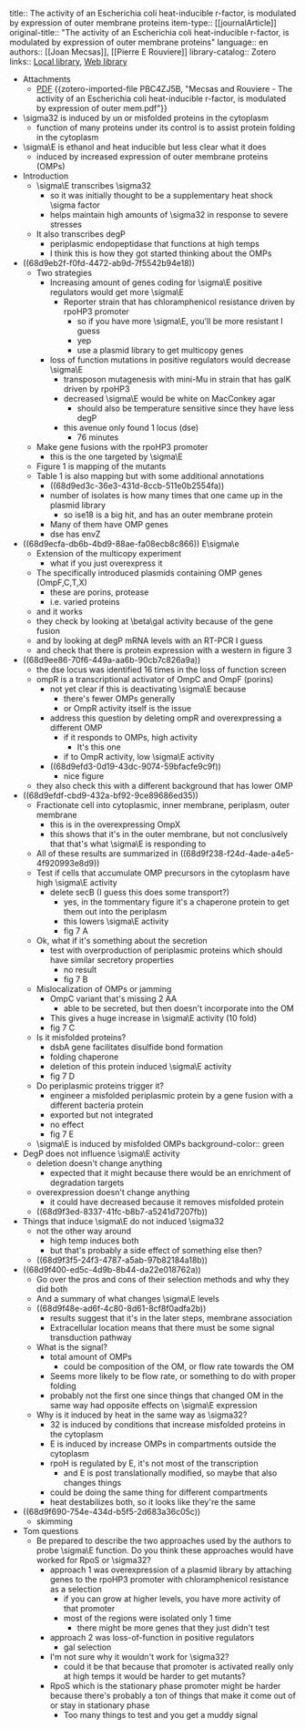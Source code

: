 title:: The activity of an Escherichia coli heat-inducible r-factor, is modulated by expression of outer membrane proteins
item-type:: [[journalArticle]]
original-title:: "The activity of an Escherichia coli heat-inducible r-factor, is modulated by expression of outer membrane proteins"
language:: en
authors:: [[Joan Mecsas]], [[Pierre E Rouviere]]
library-catalog:: Zotero
links:: [Local library](zotero://select/library/items/XUBHGRZF), [Web library](https://www.zotero.org/users/6106196/items/XUBHGRZF)

- Attachments
	- [PDF](zotero://select/library/items/PBC4ZJ5B) {{zotero-imported-file PBC4ZJ5B, "Mecsas and Rouviere - The activity of an Escherichia coli heat-inducible r-factor, is modulated by expression of outer mem.pdf"}}
- \sigma32 is induced by un or misfolded proteins in the cytoplasm
	- function of many proteins under its control is to assist protein folding in the cytoplasm
- \sigma\E is ethanol and heat inducible but less clear what it does
	- induced by increased expression of outer membrane proteins (OMPs)
- Introduction
	- \sigma\E transcribes \sigma32
		- so it was initially thought to be a supplementary heat shock \sigma factor
		- helps maintain high amounts of \sigma32 in response to severe stresses
	- It also transcribes degP
		- periplasmic endopeptidase that functions at high temps
		- I think this is how they got started thinking about the OMPs
- ((68d9eb2f-f0fd-4472-ab9d-7f5542b94e18))
	- Two strategies
		- Increasing amount of genes coding for \sigma\E positive regulators would get more \sigma\E
			- Reporter strain that has chloramphenicol resistance driven by rpoHP3 promoter
				- so if you have more \sigma\E, you'll be more resistant I guess
				- yep
				- use a plasmid library to get multicopy genes
		- loss of function mutations in positive regulators would decrease \sigma\E
			- transposon mutagenesis with mini-Mu in strain that has galK driven by rpoHP3
			- decreased \sigma\E would be white on MacConkey agar
				- should also be temperature sensitive since they have less degP
			- this avenue only found 1 locus (dse)
				- 76 minutes
	- Make gene fusions with the rpoHP3 promoter
		- this is the one targeted by \sigma\E
	- Figure 1 is mapping of the mutants
	- Table 1 is also mapping but with some additional annotations
		- ((68d9ed3c-36e3-431d-8ccb-511e0b2554fa))
		- number of isolates is how many times that one came up in the plasmid library
			- so ise18 is a big hit, and has an outer membrane protein
		- Many of them have OMP genes
		- dse has envZ
- ((68d9ecfa-db6b-4bd9-88ae-fa08ecb8c866)) E\sigma\e
	- Extension of the multicopy experiment
		- what if you just overexpress it
	- The specifically introduced plasmids containing OMP genes (OmpF,C,T,X)
		- these are porins, protease
		- i.e. varied proteins
	- and it works
	- they check by looking at \beta\gal activity because of the gene fusion
	- and by looking at degP mRNA levels with an RT-PCR I guess
	- and check that there is protein expression with a western in figure 3
- ((68d9ee86-70f6-449a-aa6b-90cb7c826a9a))
	- the dse locus was identified 16 times in the loss of function screen
	- ompR is a transcriptional activator of OmpC and OmpF (porins)
		- not yet clear if this is deactivating \sigma\E because
			- there's fewer OMPs generally
			- or OmpR activity itself is the issue
		- address this question by deleting ompR and overexpressing a different OMP
			- if it responds to OMPs, high activity
				- It's this one
			- if to OmpR activity, low \sigma\E activity
		- ((68d9efd3-0d19-43dc-9074-59bfacfe9c9f))
			- nice figure
	- they also check this with a different background that has lower OMP
- ((68d9efdf-cbd9-432a-bf92-9ce89686ed35))
	- Fractionate cell into cytoplasmic, inner membrane, periplasm, outer membrane
		- this is in the overexpressing OmpX
		- this shows that it's in the outer membrane, but not conclusively that that's what \sigma\E is responding to
	- All of these results are summarized in ((68d9f238-f24d-4ade-a4e5-4f920993e8d9))
	- Test if cells that accumulate OMP precursors in the cytoplasm have high \sigma\E activity
		- delete secB (I guess this does some transport?)
			- yes, in the tommentary figure it's a chaperone protein to get them out into the periplasm
			- this lowers \sigma\E activity
			- fig 7 A
	- Ok, what if it's something about the secretion
		- test with overproduction of periplasmic proteins which should have similar secretory properties
			- no result
			- fig 7 B
	- Mislocalization of OMPs or jamming
		- OmpC variant that's missing 2 AA
			- able to be secreted, but then doesn't incorporate into the OM
		- This gives a huge increase in \sigma\E activity (10 fold)
		- fig 7 C
	- Is it misfolded proteins?
		- dsbA gene facilitates disulfide bond formation
		- folding chaperone
		- deletion of this protein induced \sigma\E activity
		- fig 7 D
	- Do periplasmic proteins trigger it?
		- engineer a misfolded periplasmic protein by a gene fusion with a different bacteria protein
		- exported but not integrated
		- no effect
		- fig 7 E
	- \sigma\E is induced by misfolded OMPs
	  background-color:: green
- DegP does not influence \sigma\E activity
	- deletion doesn't change anything
		- expected that it might because there would be an enrichment of degradation targets
	- overexpression doesn't change anything
		- it could have decreased because it removes misfolded protein
	- ((68d9f3ed-8337-41fc-b8b7-a5241d7207fb))
- Things that induce \sigma\E do not induced \sigma32
	- not the other way around
		- high temp induces both
		- but that's probably a side effect of something else then?
	- ((68d9f3f5-24f3-4787-a5ab-97b82184a18b))
- ((68d9f400-ed5c-4d9b-8b44-da22e018762a))
	- Go over the pros and cons of their selection methods and why they did both
	- And a summary of what changes \sigma\E levels
	- ((68d9f48e-ad6f-4c80-8d61-8cf8f0adfa2b))
		- results suggest that it's in the later steps, membrane association
		- Extracellular location means that there must be some signal transduction pathway
	- What is the signal?
		- total amount of OMPs
			- could be composition of the OM, or flow rate towards the OM
		- Seems more likely to be flow rate, or something to do with proper folding
		- probably not the first one since things that changed OM in the same way had opposite effects on \sigma\E expression
	- Why is it induced by heat in the same way as \sigma32?
		- 32 is induced by conditions that increase misfolded proteins in the cytoplasm
		- E is induced by increase OMPs in compartments outside the cytoplasm
		- rpoH is regulated by E, it's not most of the transcription
			- and E is post translationally modified, so maybe that also changes things
		- could be doing the same thing for different compartments
		- heat destabilizes both, so it looks like they're the same
- ((68d9f690-754e-434d-b5f5-2d683a36c05c))
	- skimming
- Tom questions
	- Be prepared to describe the two approaches used by the authors to probe \sigma\E function. Do you think these approaches would have worked for RpoS or \sigma32?
		- approach 1 was overexpression of a plasmid library by attaching genes to the rpoHP3 promoter with chloramphenicol resistance as a selection
			- if you can grow at higher levels, you have more activity of that promoter
			- most of the regions were isolated only 1 time
				- there might be more genes that they just didn't test
		- approach 2 was loss-of-function in positive regulators
			- gal selection
		- I'm not sure why it wouldn't work for \sigma32?
			- could it be that because that promoter is activated really only at high temps it would be harder to get mutants?
		- RpoS which is the stationary phase promoter might be harder because there's probably a ton of things that make it come out of or stay in stationary phase
			- Too many things to test and you get a muddy signal